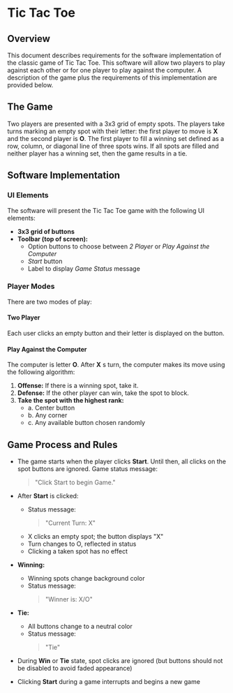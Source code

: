 # Tic Tac Toe  

## Overview  
This document describes requirements for the software implementation of the classic game of Tic Tac Toe. This software will allow two players to play against each other or for one player to play against the computer. A description of the game plus the requirements of this implementation are provided below.

## The Game  
Two players are presented with a 3x3 grid of empty spots. The players take turns marking an empty spot with their letter: the first player to move is **X** and the second player is **O**. The first player to fill a winning set defined as a row, column, or diagonal line of three spots wins. If all spots are filled and neither player has a winning set, then the game results in a tie.

## Software Implementation  

### UI Elements  
The software will present the Tic Tac Toe game with the following UI elements:

- **3x3 grid of buttons**
- **Toolbar (top of screen):**
  - Option buttons to choose between *2 Player* or *Play Against the Computer*
  - *Start* button
  - Label to display *Game Status* message

### Player Modes  
There are two modes of play:

#### Two Player  
Each user clicks an empty button and their letter is displayed on the button.

#### Play Against the Computer  
The computer is letter **O**. After **X** s turn, the computer makes its move using the following algorithm:

1. **Offense:** If there is a winning spot, take it.
2. **Defense:** If the other player can win, take the spot to block.
3. **Take the spot with the highest rank:**
   - a. Center button  
   - b. Any corner  
   - c. Any available button chosen randomly

## Game Process and Rules  

- The game starts when the player clicks **Start**. Until then, all clicks on the spot buttons are ignored. Game status message:  
  > "Click Start to begin Game."

- After **Start** is clicked:
  - Status message:  
    > "Current Turn: X"
  - X clicks an empty spot; the button displays "X"
  - Turn changes to O, reflected in status
  - Clicking a taken spot has no effect

- **Winning:**
  - Winning spots change background color
  - Status message:  
    > "Winner is: X/O"

- **Tie:**
  - All buttons change to a neutral color
  - Status message:  
    > "Tie"

- During **Win** or **Tie** state, spot clicks are ignored (but buttons should not be disabled to avoid faded appearance)

- Clicking **Start** during a game interrupts and begins a new game